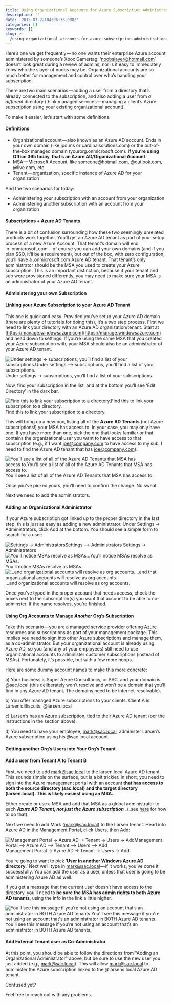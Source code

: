 ```yaml
---
title: Using Organizational Accounts for Azure Subscription Administration
description: ''
date: '2015-03-22T04:06:36.000Z'
categories: []
keywords: []
slug: >-
  /using-organizational-accounts-for-azure-subscription-administration-8df027cd146c
---
```


Here’s one we get frequently — no one wants their enterprise Azure account administered by someone’s Xbox Gamertag. ‘noobslayer@hotmail.com’ doesn’t look great during a review of admins, nor is it easy to immediately know who the slayer of noobs may be. Organizational accounts are so much better for management and control over who’s handling your subscription.

There are two main scenarios — adding a user from a directory that’s already connected to the subscription, and also adding a user from _a different_ directory (think managed services — managing a client’s Azure subscription using your existing organizational account).

To make it easier, let’s start with some definitions.

#### Definitions

* Organizational account — also known as an Azure AD account. Ends in your own domain (like jpd.ms or cardinalsolutions.com) or the out-of-the-box managed domain (yourorg.onmicrosoft.com). **If you’re using Office 365 today, that’s an Azure AD/Organizational Account.**
* MSA — Microsoft Account, like someone@hotmail.com, @outlook.com, @live.com, etc.
* Tenant — organization, specific instance of Azure AD for your organization

And the two scenarios for today:

* Administering your subscription with an account from your organization
* Administering another subscription with an account from your organization

#### Subscriptions + Azure AD Tenants

There is a bit of confusion surrounding how these two seemingly unrelated products work together. You’ll get an Azure AD tenant as part of your setup process of a new Azure Account. That tenant’s domain will end in .onmicrosoft.com — of course you can add your own domains (and if you plan SSO, it’ll be a requirement), but out of the box, with zero configuration, you’ll have a .onmicrosoft.com Azure AD tenant. That tenant’s only administrator should be the MSA you used to create your Azure subscription. This is an important distinction, because if your tenant and sub were provisioned differently, you may need to make sure your MSA is an administrator of your Azure AD tenant.

#### Administering your own Subscription

#### Linking your Azure Subscription to your Azure AD Tenant

This one is quick and easy. Provided you’ve setup your Azure AD domain (there are plenty of tutorials for doing this), it’s a two step process. First we need to link your directory with an Azure AD organization/tenant. Start at [https://manage.windowsazure.com](https://manage.windowsazure.com) and head down to settings. If you’re using the same MSA that you created your Azure subscription with, your MSA should also be an administrator of your Azure AD tenant.

![Under settings → subscriptions, you’ll find a list of your subscriptions.Under settings --> subscriptions, you'll find a list of your subscriptions.](/img/0_fEIdli12xGBjxumY.png)
Under settings → subscriptions, you’ll find a list of your subscriptions.

Now, find your subscription in the list, and at the bottom you’ll see ‘Edit Directory’ in the dark bar.

![Find this to link your subscription to a directory.Find this to link your subscription to a directory.](/img/0_QVni10Fh5sdvzwEv.png)
Find this to link your subscription to a directory.

This will bring up a new box, listing all of the **Azure AD Tenants** (not Azure subscriptions!) your MSA has access to. In your case, you may only have one. If you have more than one, pick the one that looks familiar or that contains the organizational user you want to have access to that subscription (e.g., if I want joe@company.com to have access to my sub, I need to find the Azure AD tenant that has joe@company.com).

![You’ll see a list of all of the Azure AD Tenants that MSA has access to.You'll see a list of all of the Azure AD Tenants that MSA has access to.](/img/0__4TTBmMYeQus-BPW.png)
You’ll see a list of all of the Azure AD Tenants that MSA has access to.

Once you’ve picked yours, you’ll need to confirm the change. No sweat.

Next we need to add the administrators.

#### Adding an Organizational Administrator

If your Azure subscription got linked up to the proper directory in the last step, this is just as easy as adding a new administrator. Under Settings → Administrators, click Add at the bottom. You should see a simple form to search for a user:

![Settings → AdministratorsSettings --> Administrators](/img/0_laZmNtLQKqMam-Po.png)
Settings → Administrators![You’ll notice MSAs resolve as MSAs…You'll notice MSAs resolve as MSAs.](/img/0_MeJUkKLA-Kfly4-3.png)
You’ll notice MSAs resolve as MSAs…![…and organizational accounts will resolve as org accounts....and that organizational accounts will resolve as org accounts.](/img/0_bRUxK_q6N92TxZNu.png)
…and organizational accounts will resolve as org accounts.

Once you’ve typed in the proper account that needs access, check the boxes next to the subscription(s) you want that account to be able to co-adminster. If the name resolves, you’re finished.

#### Using Org Accounts to Manage _Another_ Org’s Subscription

Take this scenario — you are a managed service provider offering Azure resources and subscriptions as part of your management package. This implies you need to sign into other Azure subscriptions and manage them, as a co-administrator. But your organizational account is already using Azure AD, so you (and any of your employees) still need to use organizational accounts to administer customer subscriptions (instead of MSAs). Fortunately, it’s possible, but with a few more hoops.

Here are some dummy account names to make this more concrete:

a) Your business is Super Azure Consultancy, or SAC, and your domain is @sac.local (this deliberately won’t resolve and won’t be a domain that you’ll find in any Azure AD tenant. The domains need to be internet-resolvable).

b) You offer managed Azure subscriptions to your clients. Client A is Larsen’s Biscuits, @larsen.local

c) Larsen’s has an Azure subscription, tied to their Azure AD tenant (per the instructions in the section above).

d) You need to have your employee, mark@sac.local, administer Larsen’s Azure subscription using his @sac.local account.

#### Getting another Org’s Users into Your Org’s Tenant

#### Add a user from Tenant A to Tenant B

First, we need to add mark@sac.local to the larsen.local Azure AD tenant. This sounds simple on the surface, but is a bit trickier. In short, you need to sign into the Azure management portal with an account **that has access to both the source directory (sac.local) and the target directory (larsen.local). This is likely easiest using an MSA.**

Either create or use a MSA and add that MSA as a global administrator to each  **_Azure AD Tenant, not just the Azure subscription_** _(_see [here](http://jpd.ms/azure-admins-vs-azure-ad-admins/ "Azure Admins vs. Azure AD Admins") for how to do that).

Next we need to add Mark (mark@sac.local) to the Larsen tenant. Head into Azure AD in the Management Portal, click Users, then Add:

![Management Portal → Azure AD → Tenant → Users → AddManagement Portal --> Azure AD --> Tenant --> Users --> Add](/img/0_UjyRKUaNEx9ORpvp.png)
Management Portal → Azure AD → Tenant → Users → Add

You’re going to want to pick ‘**User in another Windows Azure AD directory**.’ Next we’ll type in mark@sac.local — if it works, you’ve done it successfully. You can add the user as a user, unless that user is going to be administering Azure AD as well.

If you get a message that the current user doesn’t have access to the directory, you’ll need to **be sure the MSA has admin rights to both Azure AD tenants**, using the info in the link a little higher.

![You’ll see this message if you’re not using an account that’s an administrator in BOTH Azure AD tenants.You'll see this message if you're not using an account that's an administrator in BOTH Azure AD tenants.](/img/0_Keq5BGFNcnHCGlJW.png)
You’ll see this message if you’re not using an account that’s an administrator in BOTH Azure AD tenants.

#### Add External Tenant user as Co-Administrator

At this point, you should be able to follow the directions from "Adding an Organizational Administrator" above, but be sure to use the new user you just added (e.g., mark@sac.local). This will allow mark@sac.local to administer the Azure subscription linked to the @larsens.local Azure AD tenant.

Confused yet?

Feel free to reach out with any problems.
